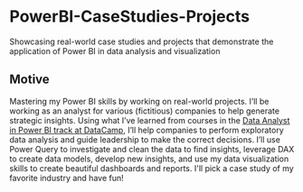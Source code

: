 # PowerBI-CaseStudies-Projects
Showcasing real-world case studies and projects that demonstrate the application of Power BI in data analysis and visualization

## Motive
Mastering my Power BI skills by working on real-world projects. I’ll be working as an analyst for various (fictitious) companies to help generate strategic insights. Using what I’ve learned from courses in the [Data Analyst in Power BI track at DataCamp](https://www.datacamp.com/), I’ll help companies to perform exploratory data analysis and guide leadership to make the correct decisions.
I’ll use Power Query to investigate and clean the data to find insights, leverage DAX to create data models, develop new insights, and use my data visualization skills to create beautiful dashboards and reports. I'll pick a case study of my favorite industry and have fun!
